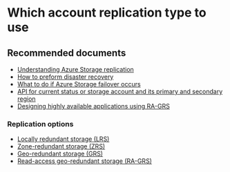 <properties
	pageTitle="Which account replication type to use"
	description="Which account replication type to use"
	service="microsoft.storage"
	resource="storageaccounts"
	authors="passaree"
	displayOrder=""
	selfHelpType="generic"
	supportTopicIds="32551648"
	resourceTags=""
	productPesIds="15629"
	cloudEnvironments="public"
/>

# Which account replication type to use

## **Recommended documents**
- [Understanding Azure Storage replication](https://azure.microsoft.com/documentation/articles/storage-redundancy)
- [How to preform disaster recovery](https://docs.microsoft.com/azure/resiliency/resiliency-technical-guidance)
- [What to do if Azure Storage failover occurs](https://docs.microsoft.com/azure/storage/storage-disaster-recovery-guidance)
- [API for current status or storage account and its primary and secondary region](https://msdn.microsoft.com/library/azure/ee460802.aspx)
- [Designing highly available applications using RA-GRS](https://docs.microsoft.com/azure/storage/storage-designing-ha-apps-with-ragrs)

### **Replication options**
- [Locally redundant storage (LRS)](https://docs.microsoft.com/azure/storage/storage-redundancy#locally-redundant-storage)
- [Zone-redundant storage (ZRS)](https://docs.microsoft.com/azure/storage/storage-redundancy#zone-redundant-storage)
- [Geo-redundant storage (GRS)](https://docs.microsoft.com/azure/storage/storage-redundancy#geo-redundant-storage)   
- [Read-access geo-redundant storage (RA-GRS)](https://docs.microsoft.com/azure/storage/storage-redundancy#read-access-geo-redundant-storage)

